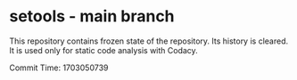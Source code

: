 # setools - main branch

This repository contains frozen state of the repository.
Its history is cleared. It is used only for static code
analysis with Codacy.

Commit Time: 1703050739